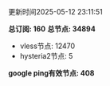 更新时间2025-05-12 23:11:51

**总订阅: 160**
**总节点: 34894**
- vless节点: 12470
- hysteria2节点: 5

**google ping有效节点: 408**
